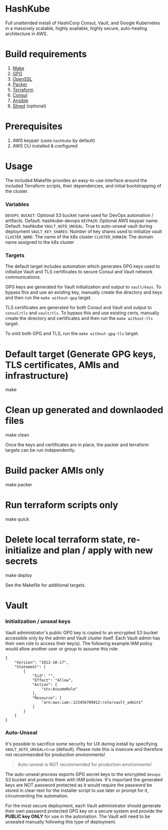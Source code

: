 # HashKube

Full unattended install of HashiCorp Consul, Vault, and Google Kubernetes in a massively scalable, highly available, highly secure, auto-healing architecture in AWS.

# Build requirements

1. [Make](https://www.gnu.org/software/make/)
2. [GPG](https://gnupg.org/download/)
3. [OpenSSL](https://www.openssl.org/source/)
4. [Packer](https://www.packer.io/downloads.html)
5. [Terraform](https://www.terraform.io/downloads.html)
6. [Consul](https://www.consul.io/downloads.html)
7. [Ansible](https://www.ansible.com/resources/get-started)
8. [Shred](https://github.com/wertarbyte/coreutils/blob/master/src/shred.c) (optional)

# Prerequisites

1. AWS keypair (uses `hashkube` by default)
2. AWS CLI installed & configured

# Usage

The included Makefile provides an easy-to-use interface around the included Terraform scripts, their dependencies, and initial bootstrapping of the cluster.

### Variables

  `DEVOPS_BUCKET`:  Optional S3 bucket name used for DevOps automation / artifacts. Default: hashkube-devops
  `KEYPAIR`:  Optional AWS keypair name. Default: hashkube
  `VAULT_AUTO_UNSEAL`: True to auto-unseal vault during deployment
  `VAULT_KEY_SHARES`:  Number of key shares used to initialize vault
  `CLUSTER_NAME`: The name of the k8s cluster
  `CLUSTER_DOMAIN`: The domain name assigned to the k8s cluster

### Targets

The default target includes automation which generates GPG keys used to initialize Vault and TLS certificates to secure Consul and Vault network communications.

GPG keys are generated for Vault initialization and output to `vault/keys`. To bypass this and use an existing key, manually create the directory and keys and then run the `make without-gpg` target.

TLS certificates are generated for both Consul and Vault and output to `consul/tls` and `vault/tls`. To bypass this and use existing certs, manually create the directory and certificates and then run the `make without-tls` target.

To omit both GPG and TLS, run the `make without-gpg-tls` target.

  # Default target (Generate GPG keys, TLS certificates, AMIs and infrastructure)
  make

  # Clean up generated and downlaoded files
  make clean

Once the keys and certificates are in place, the packer and terraform targets can be run independently.

  # Build packer AMIs only
  make packer

  # Run terraform scripts only
  make quick

  # Delete local terraform state, re-initialize and plan / apply with new secrets
  make deploy

See the Makefile for additional targets.

# Vault

### Initialization / unseal keys

Vault administrator's public GPG key is copied to an encrypted S3 bucket accessible only by the admin and Vault cluster itself.  Each Vault admin has their own role to access their key(s). The following example IAM policy would allow another user or group to assume this role:

```
{
    "Version": "2012-10-17",
    "Statement": [
        {
            "Sid": "",
            "Effect": "Allow",
            "Action": [
                "sts:AssumeRole"
            ],
            "Resource": [
                "arn:aws:iam::123456789012:role/vault_admin1"
            ]
        }
    ]
}
```

### Auto-Unseal

It's possible to sacrifice some security for UX during install by specifying `VAULT_AUTO_UNSEAL=true` (default). Please note this is insecure and therefore not recommended for production environments!

> Auto-unseal is NOT recommended for production environments!

The auto-unseal process exports GPG secret keys to the encrypted `devops` S3 bucket and protects them with IAM policies. It's important the generated keys are NOT password protected as it would require the password be stored in clear-text for the installer script to use later or prompt for it, circumventing the automation.

For the most secure deployment, each Vault administrator should generate their own password protected GPG key on a secure system and provide the **PUBLIC key ONLY** for use in the automation. The Vault will need to be unsealed manually following this type of deployment.
